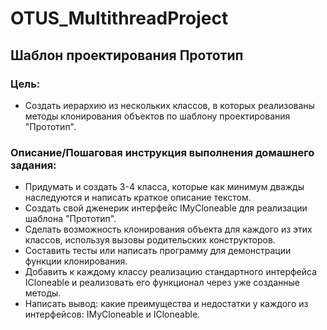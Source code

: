 # OTUS_MultithreadProject
## Шаблон проектирования Прототип

### Цель:
* Создать иерархию из нескольких классов, в которых реализованы методы клонирования объектов по шаблону проектирования "Прототип".  

### Описание/Пошаговая инструкция выполнения домашнего задания:
* Придумать и создать 3-4 класса, которые как минимум дважды наследуются и написать краткое описание текстом.
* Создать свой дженерик интерфейс IMyCloneable для реализации шаблона "Прототип".
* Сделать возможность клонирования объекта для каждого из этих классов, используя вызовы родительских конструкторов.
* Составить тесты или написать программу для демонстрации функции клонирования.
* Добавить к каждому классу реализацию стандартного интерфейса ICloneable и реализовать его функционал через уже созданные методы.
* Написать вывод: какие преимущества и недостатки у каждого из интерфейсов: IMyCloneable и ICloneable.
